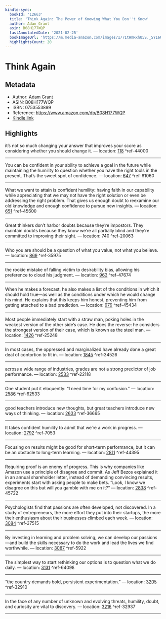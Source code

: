 ```yaml
---
kindle-sync:
  bookId: '12663'
  title: 'Think Again: The Power of Knowing What You Don''t Know'
  author: Adam Grant
  asin: B08H177WQP
  lastAnnotatedDate: '2021-02-25'
  bookImageUrl: 'https://m.media-amazon.com/images/I/71tHmRxhU5S._SY160.jpg'
  highlightsCount: 20
---
```

# Think Again
## Metadata
* Author: [Adam Grant](https://www.amazon.com/Adam-Grant/e/B00ATUAAWE/ref=dp_byline_cont_ebooks_1)
* ASIN: B08H177WQP
* ISBN: 0753553899
* Reference: https://www.amazon.com/dp/B08H177WQP
* [Kindle link](kindle://book?action=open&asin=B08H177WQP)

## Highlights
it’s not so much changing your answer that improves your score as considering whether you should change it. — location: [118](kindle://book?action=open&asin=B08H177WQP&location=118) ^ref-44000

---
You can be confident in your ability to achieve a goal in the future while maintaining the humility to question whether you have the right tools in the present. That’s the sweet spot of confidence. — location: [647](kindle://book?action=open&asin=B08H177WQP&location=647) ^ref-61060

---
What we want to attain is confident humility: having faith in our capability while appreciating that we may not have the right solution or even be addressing the right problem. That gives us enough doubt to reexamine our old knowledge and enough confidence to pursue new insights. — location: [651](kindle://book?action=open&asin=B08H177WQP&location=651) ^ref-45600

---
Great thinkers don’t harbor doubts because they’re impostors. They maintain doubts because they know we’re all partially blind and they’re committed to improving their sight. — location: [740](kindle://book?action=open&asin=B08H177WQP&location=740) ^ref-20063

---
Who you are should be a question of what you value, not what you believe. — location: [869](kindle://book?action=open&asin=B08H177WQP&location=869) ^ref-35975

---
the rookie mistake of falling victim to desirability bias, allowing his preference to cloud his judgment. — location: [963](kindle://book?action=open&asin=B08H177WQP&location=963) ^ref-47674

---
When he makes a forecast, he also makes a list of the conditions in which it should hold true—as well as the conditions under which he would change his mind. He explains that this keeps him honest, preventing him from getting attached to a bad prediction. — location: [979](kindle://book?action=open&asin=B08H177WQP&location=979) ^ref-45434

---
Most people immediately start with a straw man, poking holes in the weakest version of the other side’s case. He does the reverse: he considers the strongest version of their case, which is known as the steel man. — location: [1426](kindle://book?action=open&asin=B08H177WQP&location=1426) ^ref-25248

---
In most cases, the oppressed and marginalized have already done a great deal of contortion to fit in. — location: [1845](kindle://book?action=open&asin=B08H177WQP&location=1845) ^ref-34526

---
across a wide range of industries, grades are not a strong predictor of job performance. — location: [2533](kindle://book?action=open&asin=B08H177WQP&location=2533) ^ref-22118

---
One student put it eloquently: “I need time for my confusion.” — location: [2586](kindle://book?action=open&asin=B08H177WQP&location=2586) ^ref-62533

---
good teachers introduce new thoughts, but great teachers introduce new ways of thinking. — location: [2633](kindle://book?action=open&asin=B08H177WQP&location=2633) ^ref-36665

---
It takes confident humility to admit that we’re a work in progress. — location: [2792](kindle://book?action=open&asin=B08H177WQP&location=2792) ^ref-7053

---
Focusing on results might be good for short-term performance, but it can be an obstacle to long-term learning. — location: [2811](kindle://book?action=open&asin=B08H177WQP&location=2811) ^ref-44395

---
Requiring proof is an enemy of progress. This is why companies like Amazon use a principle of disagree and commit. As Jeff Bezos explained it in an annual shareholder letter, instead of demanding convincing results, experiments start with asking people to make bets. “Look, I know we disagree on this but will you gamble with me on it?” — location: [2838](kindle://book?action=open&asin=B08H177WQP&location=2838) ^ref-45722

---
Psychologists find that passions are often developed, not discovered. In a study of entrepreneurs, the more effort they put into their startups, the more their enthusiasm about their businesses climbed each week. — location: [3084](kindle://book?action=open&asin=B08H177WQP&location=3084) ^ref-37515

---
By investing in learning and problem solving, we can develop our passions—and build the skills necessary to do the work and lead the lives we find worthwhile. — location: [3087](kindle://book?action=open&asin=B08H177WQP&location=3087) ^ref-5922

---
The simplest way to start rethinking our options is to question what we do daily. — location: [3131](kindle://book?action=open&asin=B08H177WQP&location=3131) ^ref-64098

---
“the country demands bold, persistent experimentation.” — location: [3205](kindle://book?action=open&asin=B08H177WQP&location=3205) ^ref-32910

---
In the face of any number of unknown and evolving threats, humility, doubt, and curiosity are vital to discovery. — location: [3216](kindle://book?action=open&asin=B08H177WQP&location=3216) ^ref-32937

---
